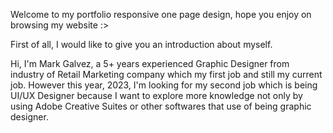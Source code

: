 
Welcome to my portfolio responsive one page design, hope you enjoy on browsing my website :>

First of all, I would like to give you an introduction about myself.

Hi, I'm Mark Galvez, a 5+ years experienced Graphic Designer from industry of Retail Marketing company which my first job and still my current job. However this year, 2023, I'm looking for my second job which is being UI/UX Designer because I want to explore more knowledge not only by using Adobe Creative Suites or other softwares that use of being graphic designer.
 

